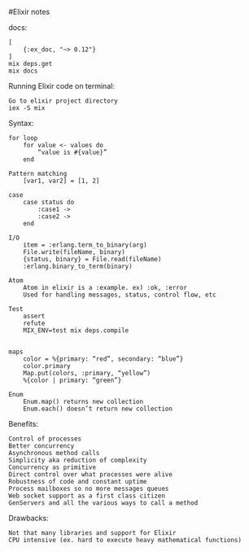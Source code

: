 #Elixir notes

docs:

	[
		{:ex_doc, "~> 0.12"}
	]
	mix deps.get
	mix docs

Running Elixir code on terminal:

	Go to elixir project directory
	iex -S mix

Syntax:

	for loop
		for value <- values do
			“value is #{value}”
		end
	
	Pattern matching
		[var1, var2] = [1, 2]
	
	case
		case status do
			:case1 -> 
			:case2 ->
		end

	I/O
		item = :erlang.term_to_binary(arg)
		File.write(fileName, binary)
		{status, binary} = File.read(fileName)
		:erlang.binary_to_term(binary) 

	Atom
		Atom in elixir is a :example. ex) :ok, :error
		Used for handling messages, status, control flow, etc

	Test
		assert
		refute
		MIX_ENV=test mix deps.compile


	maps
		color = %{primary: “red”, secondary: “blue”}
		color.primary
		Map.put(colors, :primary, “yellow”)
		%{color | primary: “green”}

	Enum
		Enum.map() returns new collection
		Enum.each() doesn’t return new collection


Benefits:

	Control of processes
	Better concurrency
	Asynchronous method calls
	Simplicity aka reduction of complexity
	Concurrency as primitive
	Direct control over what processes were alive
	Robustness of code and constant uptime
	Process mailboxes so no more messages queues 
	Web socket support as a first class citizen
	GenServers and all the various ways to call a method

Drawbacks:

	Not that many libraries and support for Elixir
	CPU intensive (ex. hard to execute heavy mathematical functions)
	

